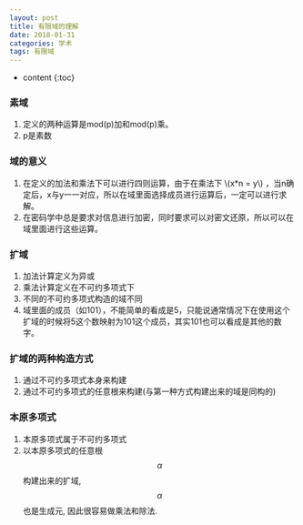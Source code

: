```yaml
---
layout: post
title: 有限域的理解 
date: 2018-01-31
categories: 学术
tags: 有限域 
---
```


* content
{:toc}


### 素域

1. 定义的两种运算是mod(p)加和mod(p)乘。
2. p是素数


### 域的意义

1. 在定义的加法和乘法下可以进行四则运算，由于在乘法下 \\(x*n = y\\) ，当n确定后，x与y一一对应，所以在域里面选择成员进行运算后，一定可以进行求解。
2. 在密码学中总是要求对信息进行加密，同时要求可以对密文还原，所以可以在域里面进行这些运算。

### 扩域

1. 加法计算定义为异或
2. 乘法计算定义在不可约多项式下
3. 不同的不可约多项式构造的域不同
4. 域里面的成员（如101），不能简单的看成是5，只能说通常情况下在使用这个扩域的时候将5这个数映射为101这个成员，其实101也可以看成是其他的数字。

### 扩域的两种构造方式

1. 通过不可约多项式本身来构建
2. 通过不可约多项式的任意根来构建(与第一种方式构建出来的域是同构的)

### 本原多项式

1. 本原多项式属于不可约多项式
2. 以本原多项式的任意根 $$\alpha$$ 构建出来的扩域, $$\alpha$$ 也是生成元, 因此很容易做乘法和除法.